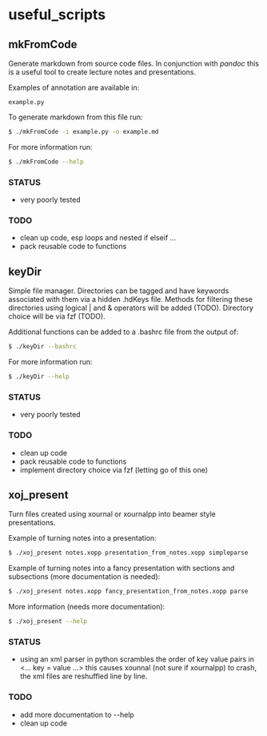 # useful_scripts

## mkFromCode

Generate markdown from source code files. 
In conjunction with *pandoc* this is 
a useful tool to create lecture notes
and presentations.

Examples of annotation are available in:

```
example.py
```

To generate markdown from this file run:

```bash
$ ./mkFromCode -i example.py -o example.md
```

For more information run:

```bash
$ ./mkFromCode --help
```

### STATUS

- very poorly tested

### TODO

- clean up code, esp loops and nested if elseif ...
- pack reusable code to functions

## keyDir

Simple file manager. Directories can be tagged
and have keywords associated with them via a 
hidden .hdKeys file. 
Methods for filtering these directories using
logical | and & operators will be added (TODO).
Directory choice will be via fzf (TODO).

Additional functions can be added to a .bashrc
file from the output of:

```bash
$ ./keyDir --bashrc
```
For more information run:

```bash
$ ./keyDir --help
```

### STATUS

- very poorly tested

### TODO

- clean up code
- pack reusable code to functions
- implement directory choice via fzf (letting go of this one)

## xoj_present

Turn files created using xournal or xournalpp into beamer style presentations.

Example of turning notes into a presentation:

```bash
$ ./xoj_present notes.xopp presentation_from_notes.xopp simpleparse
```

Example of turning notes into a fancy presentation with sections and subsections (more documentation is needed):

```bash
$ ./xoj_present notes.xopp fancy_presentation_from_notes.xopp parse
```

More information (needs more documentation):

```bash
$ ./xoj_present --help
```

### STATUS

- using an xml parser in python scrambles the order of key value pairs in <... key = value ...>
  this causes xounnal (not sure if xournalpp) to crash, the xml files are reshuffled line by line.

### TODO

- add more documentation to --help 
- clean up code


